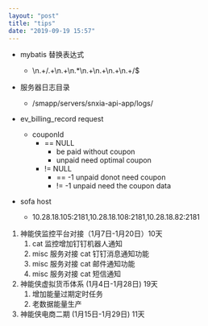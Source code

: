 ```yaml
---
layout: "post"
title: "tips"
date: "2019-09-19 15:57"
---
```


- mybatis 替换表达式
    - \n.+\/.+\n.+\n.*\n.+\n.+\n.+\n.+\/$
- 服务器日志目录
    - /smapp/servers/snxia-api-app/logs/

- ev_billing_record request
    - couponId
        - == NULL
            - be paid without coupon
            - unpaid need optimal coupon
        - != NULL
            - == -1 unpaid donot need coupon
            - != -1 unpaid need the coupon data
- sofa host
    - 10.28.18.105:2181,10.28.18.108:2181,10.28.18.82:2181

1. 神能侠监控平台对接（1月7日-1月20日）10天
   1. cat 监控增加钉钉机器人通知
   2. misc 服务对接 cat 钉钉消息通知功能
   3. misc 服务对接 cat 邮件通知功能
   4. misc 服务对接 cat 短信通知
2. 神能侠虚拟货币体系 (1月4日-1月28日) 19天
   1. 增加能量过期定时任务
   2. 老数据能量生产
3. 神能侠电商二期 (1月15日-1月29日) 11天

